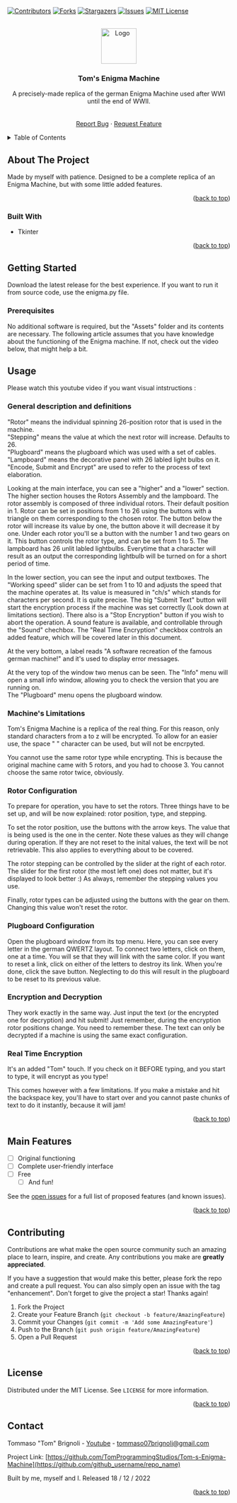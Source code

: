 <!-- Improved compatibility of back to top link: See: https://github.com/othneildrew/Best-README-Template/pull/73 -->
<a name="readme-top"></a>
<!--
*** Thanks for checking out the Best-README-Template. If you have a suggestion
*** that would make this better, please fork the repo and create a pull request
*** or simply open an issue with the tag "enhancement".
*** Don't forget to give the project a star!
*** Thanks again! Now go create something AMAZING! :D
-->



<!-- PROJECT SHIELDS -->
<!--
*** I'm using markdown "reference style" links for readability.
*** Reference links are enclosed in brackets [ ] instead of parentheses ( ).
*** See the bottom of this document for the declaration of the reference variables
*** for contributors-url, forks-url, etc. This is an optional, concise syntax you may use.
*** https://www.markdownguide.org/basic-syntax/#reference-style-links
-->
[![Contributors][contributors-shield]][contributors-url]
[![Forks][forks-shield]][forks-url]
[![Stargazers][stars-shield]][stars-url]
[![Issues][issues-shield]][issues-url]
[![MIT License][license-shield]][license-url]



<!-- PROJECT LOGO -->
<br />
<div align="center">
  <a href="https://github.com/TomProgrammingStudios/Tom-s-Enigma-Machine">
    <img src="Assets/icon.ico" alt="Logo" width="80" height="80">
  </a>

<h3 align="center">Tom's Enigma Machine</h3>

  <p align="center">
    A precisely-made replica of the german Enigma Machine used after WWI until the end of WWII.
    <br />
    <br />
    <br />
    <a href="https://github.com/TomProgrammingStudios/Tom-s-Enigma-Machine/issues">Report Bug</a>
    ·
    <a href="https://github.com/TomProgrammingStudios/Tom-s-Enigma-Machine/issues">Request Feature</a>
  </p>
</div>



<!-- TABLE OF CONTENTS -->
<details>
  <summary>Table of Contents</summary>
  <ol>
    <li>
      <a href="#about-the-project">About The Project</a>
      <ul>
        <li><a href="#built-with">Built With</a></li>
      </ul>
    </li>
    <li>
      <a href="#getting-started">Getting Started</a>
      <ul>
        <li><a href="#prerequisites">Prerequisites</a></li>
        <li><a href="#installation">Installation</a></li>
      </ul>
    </li>
    <li><a href="#usage">Usage</a></li>
    <li><a href="#roadmap">Roadmap</a></li>
    <li><a href="#contributing">Contributing</a></li>
    <li><a href="#license">License</a></li>
    <li><a href="#contact">Contact</a></li>
    <li><a href="#acknowledgments">Acknowledgments</a></li>
  </ol>
</details>



<!-- ABOUT THE PROJECT -->
## About The Project

Made by myself with patience. Designed to be a complete replica of an Enigma Machine, but with some little added features.

<p align="right">(<a href="#readme-top">back to top</a>)</p>



### Built With

* Tkinter

<p align="right">(<a href="#readme-top">back to top</a>)</p>



<!-- GETTING STARTED -->
## Getting Started

Download the latest release for the best experience.
If you want to run it from source code, use the enigma.py file.

### Prerequisites

No additional software is required, but the "Assets" folder and its contents are necessary.
The following article assumes that you have knowledge about the functioning of the Enigma machine. If not, check out the video below, that might help a bit.

## Usage

Please watch this youtube video if you want visual intstructions : 

### General description and definitions

"Rotor" means the individual spinning 26-position rotor that is used in the machine.<br />
"Stepping" means the value at which the next rotor will increase. Defaults to 26.<br />
"Plugboard" means the plugboard which was used with a set of cables.<br />
"Lampboard" means the decorative panel with 26 labled light bulbs on it.<br />
"Encode, Submit and Encrypt" are used to refer to the process of text elaboration.<br />

Looking at the main interface, you can see a "higher" and a "lower" section. The higher section houses the Rotors Assembly and the lampboard. The rotor assembly is composed of three individual rotors. Their default position in 1. Rotor can be set in positions from 1 to 26 using the buttons with a triangle on them corresponding to the chosen rotor. The button below the rotor will increase its value by one, the button above it will decrease it by one. Under each rotor you'll se a button with the number 1 and two gears on it. This button controls the rotor type, and can be set from 1 to 5. The lampboard has 26 unlit labled lightbulbs. Everytime that a character will result as an output the corresponding lightbulb will be turned on for a short period of time.<br />

In the lower section, you can see the input and output textboxes. The "Working speed" slider can be set from 1 to 10 and adjusts the speed that the machine operates at. Its value is measured in "ch/s" which stands for characters per second. It is quite precise. The big "Submit Text" button will start the encryption process if the machine was set correctly (Look down at limitations section). There also is a "Stop Encryption" button if you wish to abort the operation. A sound feature is available, and controllable through the "Sound" chechbox. The "Real Time Encryption" checkbox controls an added feature, which will be covered later in this document.

At the very bottom, a label reads "A software recreation of the famous german machine!" and it's used to display error messages.<br />

At the very top of the window two menus can be seen. The "Info" menu will open a small info window, allowing you to check the version that you are running on.<br />
The "Plugboard" menu opens the plugboard window.<br />

### Machine's Limitations

Tom's Enigma Machine is a replica of the real thing. For this reason, only standard characters from a to z will be encrypted. To allow for an easier use, the space " " character can be used, but will not be encrpyted.<br />

You cannot use the same rotor type while encrypting. This is because the original machine came with 5 rotors, and you had to choose 3. You cannot choose the same rotor twice, obviously.<br />

### Rotor Configuration

To prepare for operation, you have to set the rotors. Three things have to be set up, and will be now explained: rotor position, type, and stepping.<br />

To set the rotor position, use the buttons with the arrow keys. The value that is being used is the one in the center. Note these values as they will change during operation. If they are not reset to the inital values, the text will be not retrievable. This also applies to everything about to be covered.<br />

The rotor stepping can be controlled by the slider at the right of each rotor. The slider for the first rotor (the most left one) does not matter, but it's displayed to look better :) As always, remember the stepping values you use.<br />

Finally, rotor types can be adjusted using the buttons with the gear on them. Changing this value won't reset the rotor.<br />

### Plugboard Configuration

Open the plugboard window from its top menu. Here, you can see every letter in the german QWERTZ layout. To connect two letters, click on them, one at a time. You will se that they will link with the same color. If you want to reset a link, click on either of the letters to destroy its link. When you're done, click the save button. Neglecting to do this will result in the plugboard to be reset to its previous value.<br />

### Encryption and Decryption

They work exactly in the same way. Just input the text (or the encrypted one for decryption) and hit submit! Just remember, during the encryption rotor positions change. You need to remember these. The text can only be decrypted if a machine is using the same exact configuration.<br />

### Real Time Encryption

It's an added "Tom" touch. If you check on it BEFORE typing, and you start to type, it will encrypt as you type!

This comes however with a few limitations. If you make a mistake and hit the backspace key, you'll have to start over and you cannot paste chunks of text to do it instantly, because it will jam!

<p align="right">(<a href="#readme-top">back to top</a>)</p>



<!-- ROADMAP -->
## Main Features

- [ ] Original functioning
- [ ] Complete user-friendly interface
- [ ] Free
    - [ ] And fun!

See the [open issues](https://github.com/TomProgrammingStudios/Tom-s-Enigma-Machine/issues) for a full list of proposed features (and known issues).

<p align="right">(<a href="#readme-top">back to top</a>)</p>



<!-- CONTRIBUTING -->
## Contributing

Contributions are what make the open source community such an amazing place to learn, inspire, and create. Any contributions you make are **greatly appreciated**.

If you have a suggestion that would make this better, please fork the repo and create a pull request. You can also simply open an issue with the tag "enhancement".
Don't forget to give the project a star! Thanks again!

1. Fork the Project
2. Create your Feature Branch (`git checkout -b feature/AmazingFeature`)
3. Commit your Changes (`git commit -m 'Add some AmazingFeature'`)
4. Push to the Branch (`git push origin feature/AmazingFeature`)
5. Open a Pull Request

<p align="right">(<a href="#readme-top">back to top</a>)</p>



<!-- LICENSE -->
## License

Distributed under the MIT License. See `LICENSE` for more information.

<p align="right">(<a href="#readme-top">back to top</a>)</p>



<!-- CONTACT -->
## Contact

Tommaso "Tom" Brignoli - [Youtube](https://www.youtube.com/channel/UCsS7xRYQ9wPDH_3YmabLVKw) - tommaso07brignoli@gmail.com

Project Link: [https://github.com/TomProgrammingStudios/Tom-s-Enigma-Machine](https://github.com/github_username/repo_name)

Built by me, myself and I. Released 18 / 12 / 2022

<p align="right">(<a href="#readme-top">back to top</a>)</p>

[contributors-shield]: https://img.shields.io/github/contributors/TomProgrammingStudios/Tom-s-Enigma-Machine.svg?style=for-the-badge
[contributors-url]: https://github.com/TomProgrammingStudios/Tom-s-Enigma-Machine/graphs/contributors
[forks-shield]: https://img.shields.io/github/forks/TomProgrammingStudios/Tom-s-Enigma-Machine.svg?style=for-the-badge
[forks-url]: https://github.com/TomProgrammingStudios/Tom-s-Enigma-Machine/network/members
[stars-shield]: https://img.shields.io/github/stars/TomProgrammingStudios/Tom-s-Enigma-Machine.svg?style=for-the-badge
[stars-url]: https://github.com/TomProgrammingStudios/Tom-s-Enigma-Machine/stargazers
[issues-shield]: https://img.shields.io/github/issues/TomProgrammingStudios/Tom-s-Enigma-Machine.svg?style=for-the-badge
[issues-url]: https://github.com/TomProgrammingStudios/Tom-s-Enigma-Machine/issues
[license-shield]: https://img.shields.io/github/license/TomProgrammingStudios/Tom-s-Enigma-Machine.svg?style=for-the-badge
[license-url]: https://github.com/TomProgrammingStudios/Tom-s-Enigma-Machine/blob/master/LICENSE.txt
